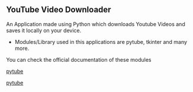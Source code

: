 <h2> YouTube Video Downloader </h2>

An Application made using Python which downloads Youtube Videos and saves it locally on your device.

- Modules/Library used in this applications are pytube, tkinter and many more.


You can check the official documentation of these modules

<a href="https://pytube.io/en/latest/" target="_blank">pytube </a>

<a href="https://docs.python.org/3/library/tkinter.html" target="_blank"> pytube </a>
